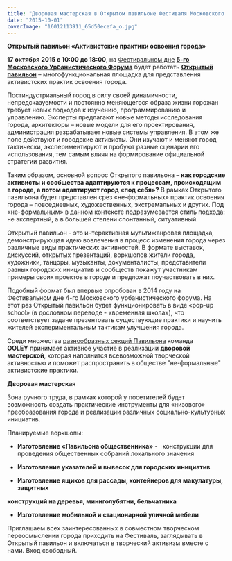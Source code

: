 ```yaml
---
title: "Дворовая мастерская в Открытом павильоне Фестиваля Московского урбанистического форума"
date: "2015-10-01"
coverImage: "16012113911_65d50ecefa_o.jpg"
---
```


**Открытый павильон «Активистские практики освоения города»**

**17 октября 2015 с 10:00 до 18:00**, на [Фестивальном дне](http://fest2015.mosurbanforum.ru/) **[5-го Московского Урбанистического Форума](http://fest2015.mosurbanforum.ru/)** будет работать **[Открытый павильон](http://fest2015.mosurbanforum.ru/open/)** – многофункциональная площадка для представления активистских практик освоения города.

Постиндустриальный город в силу своей динамичности, непредсказуемости и постоянно меняющегося образа жизни горожан требует новых подходов к изучению, программированию и управлению. Эксперты предлагают новые методы исследования города, архитекторы – новые модели для его проектирования, администрация разрабатывает новые системы управления. В этом же поле действуют и городские активисты. Они изучают и меняют город тактически, экспериментируют и пробуют разные сценарии его использования, тем самым влияя на формирование официальной стратегии развития.

Таким образом, основной вопрос Открытого павильона – **как городские активисты и сообщества адаптируются к процессам, происходящим в городе, а потом адаптируют город «под себя»?** В рамках Открытого павильона будет представлен срез «не-формальных» практик освоения города – повседневных, художественных, экстремальных и других. Под «не-формальным» в данном контексте подразумевается стиль подхода: не экспертный, а в большей степени спонтанный, ситуативный.

Открытый павильон - это интерактивная мультижанровая площадка, демонстрирующая идею вовлечения в процесс изменения города через различные виды практических активностей. В формате выставок, дискуссий, открытых презентаций, воркшопов жители города, художники, танцоры, музыканты, документалисты, представители разных городских инициатив и сообществ покажут участникам примеры своих проектов в городе и предложат поучаствовать в них.

Подобный формат был впервые опробован в 2014 году на Фестивальном дне 4-го Московского урбанистического форума. На этот раз Открытый павильон будет функционировать в виде «pop-up school» (в дословном переводе - «временная школа»), что соответствует задаче презентовать существующие практики и научить жителей экспериментальным тактикам улучшения города.

Среди множества [разнообразных секций Павильона](http://fest2015.mosurbanforum.ru/open/adult/) команда **OOLEY** принимает активное участие в реализации **дворовой мастерской**, которая наполнится всевозможной творческой активностью и поможет распространить в обществе "не-формальные" активистские практики.

**Дворовая мастерская**

Зона ручного труда, в рамках которой у посетителей будет возможность создать практические инструменты для «низового» преобразования города и реализации различных социально-культурных инициатив.

Планируемые воркшопы:

- **Изготовление «Павильона общественника»** -   конструкции для проведения общественных собраний локального значения
    
- **Изготовление указателей и вывесок для городских инициатив**
    
- **Изготовление ящиков для рассады, контейнеров для макулатуры, защитных**
    

**конструкций на деревья, миниголубятни, бельчатника**

- **Изготовление мобильной и стационарной уличной мебели**
    

Приглашаем всех заинтересованных в совместном творческом переосмыслении города приходить на Фестиваль, заглядывать в Открытый павильон и включаться в творческий активизм вместе с нами. Вход свободный.
